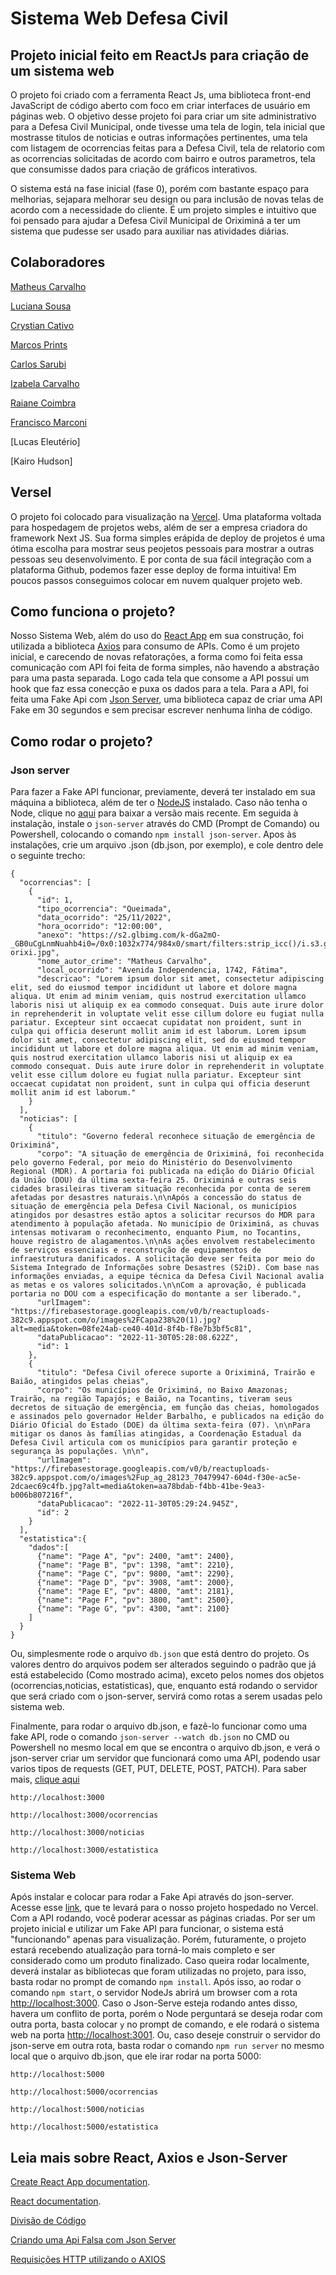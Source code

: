 # Sistema Web Defesa Civil

## Projeto inicial feito em ReactJs para criação de um sistema web

O projeto foi criado com a ferramenta React Js, uma biblioteca front-end JavaScript de código aberto com foco em criar interfaces de usuário em páginas web. O objetivo desse projeto foi para criar um site administrativo para a Defesa Civil Municipal, onde tivesse uma tela de login, tela inicial que mostrasse titulos de noticias e outras informações pertinentes, uma tela com listagem de ocorrencias feitas para a Defesa Civil, tela de relatorio com as ocorrencias solicitadas de acordo com bairro e outros parametros, tela que consumisse dados para criação de gráficos interativos.

O sistema está na fase inicial (fase 0), porém com bastante espaço para melhorias, sejapara melhorar seu design ou para inclusão de novas telas de acordo com a necessidade do cliente. É um projeto simples e intuitivo que foi pensado para ajudar a Defesa Civil Municipal de Oriximiná a ter um sistema que pudesse ser usado para auxiliar nas atividades diárias.

## Colaboradores

[Matheus Carvalho](https://www.linkedin.com/in/matheus-carvalho-dev/)

[Luciana Sousa](https://www.linkedin.com/in/luciana-sousa-93a510243/)

[Crystian Cativo](https://www.linkedin.com/in/crystian-printes-b052691b7/)

[Marcos Prints](https://www.linkedin.com/in/mvprintes/)

[Carlos Sarubi](https://www.linkedin.com/in/carlos-sarubi/)

[Izabela Carvalho](https://www.linkedin.com/in/izabelaccarvalho/)

[Raiane Coimbra](https://www.linkedin.com/in/raianecoimbra/)

[Francisco Marconi](https://www.linkedin.com/in/francisco-marconi-257a93252/)

[Lucas Eleutério]

[Kairo Hudson]


## Versel

O projeto foi colocado para visualização na [Vercel](https://vercel.com/). Uma plataforma voltada para hospedagem de projetos webs, além de ser a empresa criadora do framework Next JS. Sua forma simples erápida de deploy de projetos é uma ótima escolha para mostrar seus peojetos pessoais para mostrar a outras pessoas seu desenvolvimento. E por conta de sua fácil integração com a plataforma Github, podemos fazer esse deploy de forma intuitiva! Em poucos passos conseguimos colocar em nuvem qualquer projeto web.

## Como funciona o projeto?

Nosso Sistema Web, além do uso do [React App](https://github.com/facebook/create-react-app) em sua construção, foi utilizada a biblioteca [Axios](https://axios-http.com/ptbr/docs/intro) para consumo de APIs. Como é um projeto inicial, e carecendo de novas refatorações, a forma como foi feita essa comunicação com API foi feita de forma simples, não havendo a abstração para uma pasta separada. Logo cada tela que consome a API possui um hook que faz essa conecção e puxa os dados para a tela. Para a API, foi feita uma Fake Api com [Json Server](https://github.com/typicode/json-server), uma biblioteca capaz de criar uma API Fake em 30 segundos e sem precisar escrever nenhuma linha de código.

## Como rodar o projeto?

### Json server
Para fazer a Fake API funcionar, previamente, deverá ter instalado em sua máquina a biblioteca, além de ter o [NodeJS](https://nodejs.org/en/) instalado. Caso não tenha o Node, clique no [aqui](https://nodejs.org/dist/v18.12.1/node-v18.12.1-x64.msi) para baixar a versão mais recente. Em seguida à instalação, instale o `json-server` através do CMD (Prompt de Comando) ou Powershell, colocando o comando `npm install json-server`.
Apos às instalações, crie um arquivo .json (db.json, por exemplo), e cole dentro dele o seguinte trecho:
```
{
  "ocorrencias": [
    {
      "id": 1,
      "tipo_ocorrencia": "Queimada",
      "data_ocorrido": "25/11/2022",
      "hora_ocorrido": "12:00:00",
      "anexo": "https://s2.glbimg.com/k-dGa2mO-_GB0uCgLnmNuahb4i0=/0x0:1032x774/984x0/smart/filters:strip_icc()/i.s3.glbimg.com/v1/AUTH_59edd422c0c84a879bd37670ae4f538a/internal_photos/bs/2021/8/r/UqE89cQUikfJtAxvpidA/queimada-orixi.jpg",
      "nome_autor_crime": "Matheus Carvalho",
      "local_ocorrido": "Avenida Independencia, 1742, Fátima",
      "descricao": "Lorem ipsum dolor sit amet, consectetur adipiscing elit, sed do eiusmod tempor incididunt ut labore et dolore magna aliqua. Ut enim ad minim veniam, quis nostrud exercitation ullamco laboris nisi ut aliquip ex ea commodo consequat. Duis aute irure dolor in reprehenderit in voluptate velit esse cillum dolore eu fugiat nulla pariatur. Excepteur sint occaecat cupidatat non proident, sunt in culpa qui officia deserunt mollit anim id est laborum. Lorem ipsum dolor sit amet, consectetur adipiscing elit, sed do eiusmod tempor incididunt ut labore et dolore magna aliqua. Ut enim ad minim veniam, quis nostrud exercitation ullamco laboris nisi ut aliquip ex ea commodo consequat. Duis aute irure dolor in reprehenderit in voluptate velit esse cillum dolore eu fugiat nulla pariatur. Excepteur sint occaecat cupidatat non proident, sunt in culpa qui officia deserunt mollit anim id est laborum."
    }
  ],
  "noticias": [
    {
      "titulo": "Governo federal reconhece situação de emergência de Oriximiná",
      "corpo": "A situação de emergência de Oriximiná, foi reconhecida pelo governo Federal, por meio do Ministério do Desenvolvimento Regional (MDR). A portaria foi publicada na edição do Diário Oficial da União (DOU) da última sexta-feira 25. Oriximiná e outras seis cidades brasileiras tiveram situação reconhecida por conta de serem afetadas por desastres naturais.\n\nApós a concessão do status de situação de emergência pela Defesa Civil Nacional, os municípios atingidos por desastres estão aptos a solicitar recursos do MDR para atendimento à população afetada. No município de Oriximiná, as chuvas intensas motivaram o reconhecimento, enquanto Pium, no Tocantins, houve registro de alagamentos.\n\nAs ações envolvem restabelecimento de serviços essenciais e reconstrução de equipamentos de infraestrutura danificados. A solicitação deve ser feita por meio do Sistema Integrado de Informações sobre Desastres (S2iD). Com base nas informações enviadas, a equipe técnica da Defesa Civil Nacional avalia as metas e os valores solicitados.\n\nCom a aprovação, é publicada portaria no DOU com a especificação do montante a ser liberado.",
      "urlImagem": "https://firebasestorage.googleapis.com/v0/b/reactuploads-382c9.appspot.com/o/images%2FCapa238%20(1).jpg?alt=media&token=08fe24ab-ce40-401d-8f4b-f8e7b3bf5c81",
      "dataPublicacao": "2022-11-30T05:28:08.622Z",
      "id": 1
    },
    {
      "titulo": "Defesa Civil oferece suporte a Oriximiná, Trairão e Baião, atingidos pelas cheias",
      "corpo": "Os municípios de Oriximiná, no Baixo Amazonas; Trairão, na região Tapajós; e Baião, na Tocantins, tiveram seus decretos de situação de emergência, em função das cheias, homologados e assinados pelo governador Helder Barbalho, e publicados na edição do Diário Oficial do Estado (DOE) da última sexta-feira (07). \n\nPara mitigar os danos às famílias atingidas, a Coordenação Estadual da Defesa Civil articula com os municípios para garantir proteção e segurança às populações. \n\n",
      "urlImagem": "https://firebasestorage.googleapis.com/v0/b/reactuploads-382c9.appspot.com/o/images%2Fup_ag_28123_70479947-604d-f30e-ac5e-2dcaec69c4fb.jpg?alt=media&token=aa78bdab-f4bb-41be-9ea3-b006b807216f",
      "dataPublicacao": "2022-11-30T05:29:24.945Z",
      "id": 2
    }
  ],
  "estatistica":{
    "dados":[
      {"name": "Page A", "pv": 2400, "amt": 2400},
      {"name": "Page B", "pv": 1398, "amt": 2210},
      {"name": "Page C", "pv": 9800, "amt": 2290},
      {"name": "Page D", "pv": 3908, "amt": 2000},
      {"name": "Page E", "pv": 4800, "amt": 2181},
      {"name": "Page F", "pv": 3800, "amt": 2500},
      {"name": "Page G", "pv": 4300, "amt": 2100}
    ]
  }
}
```
Ou, simplesmente rode o arquivo `db.json` que está dentro do projeto. Os valores dentro do arquivos podem ser alterados seguindo o padrão que já está estabelecido (Como mostrado acima), exceto pelos nomes dos objetos (ocorrencias,noticias, estatisticas), que, enquanto está rodando o servidor que será criado com o json-server, servirá como rotas a serem usadas pelo sistema web.

Finalmente, para rodar o arquivo db.json, e fazê-lo funcionar como uma fake API, rode o comando `json-server --watch db.json` no CMD ou Powershell no mesmo local em que se encontra o arquivo db.json, e verá o json-server criar um servidor que funcionará como uma API, podendo usar varios tipos de requests (GET, PUT, DELETE, POST, PATCH). Para saber mais, [clique aqui](https://www.fabricadecodigo.com/json-server/)

`http://localhost:3000`

`http://localhost:3000/ocorrencias`

`http://localhost:3000/noticias`

`http://localhost:3000/estatistica`


### Sistema Web

Após instalar e colocar para rodar a Fake Api através do json-server. Acesse esse [link](https://defesa-civil.vercel.app/), que te levará para o nosso projeto hospedado no Vercel. Com a API rodando, você poderar acessar as páginas criadas. Por ser um projeto inicial e utilizar um Fake API para funcionar, o sistema está "funcionando" apenas para visualização. Porém, futuramente, o projeto estará recebendo atualização para torná-lo mais completo e ser considerado como um produto finalizado.
Caso queira rodar localmente, deverá instalar as bibliotecas que foram utilizadas no projeto, para isso, basta rodar no prompt de comando `npm install`. Após isso, ao rodar o comando `npm start`, o servidor NodeJs abrirá um browser com a rota [http://localhost:3000](http://localhost:3000). Caso o Json-Serve esteja rodando antes disso, havera um conflito de porta, porém o Node perguntará se deseja rodar com outra porta, basta colocar `y` no prompt de comando, e ele rodará o sistema web na porta [http://localhost:3001](http://localhost:3001). Ou, caso deseje construir o servidor do json-serve em outra rota, basta rodar o comando `npm run server` no mesmo local que o arquivo db.json, que ele irar rodar na porta 5000:

`http://localhost:5000`

`http://localhost:5000/ocorrencias`

`http://localhost:5000/noticias`

`http://localhost:5000/estatistica`



## Leia mais sobre React, Axios e Json-Server

[Create React App documentation](https://create-react-app.dev/docs/getting-started).

[React documentation](https://reactjs.org/).

[Divisão de Código](https://create-react-app.dev/docs/code-splitting/)

[Criando uma Api Falsa com Json Server](https://code.tutsplus.com/pt/tutorials/fake-rest-api-up-and-running-using-json-server--cms-27871)

[Requisições HTTP utilizando o AXIOS](https://www.alura.com.br/artigos/requisicoes-http-utilizando-axios)